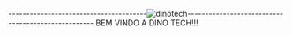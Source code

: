 ---------------------------------------![dinotech](https://github.com/migueelfr/DINO-TECH/assets/142853940/06a6abe9-ebdc-4195-8941-748aff4cbc8a)---------------------------------------------------
BEM VINDO A DINO TECH!!!
